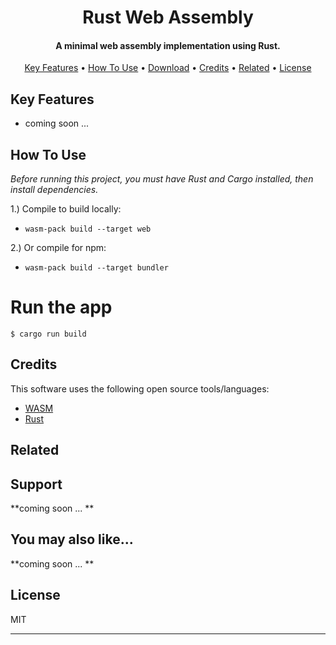 
<h1 align="center">
  Rust Web Assembly
  <br>
</h1>

<h4 align="center">A minimal web assembly implementation using Rust.</h4>

<p align="center">
  <a href="#key-features">Key Features</a> •
  <a href="#how-to-use">How To Use</a> •
  <a href="#download">Download</a> •
  <a href="#credits">Credits</a> •
  <a href="#related">Related</a> •
  <a href="#license">License</a>
</p>


## Key Features

* coming soon ... 
  
## How To Use

*Before running this project, you must have Rust and Cargo installed, then install dependencies.*

1.) Compile to build locally: 
- `wasm-pack build --target web`
  
2.) Or compile for npm:
- `wasm-pack build --target bundler`



# Run the app

```
$ cargo run build
```
## Credits

This software uses the following open source tools/languages:

- [WASM](https://developer.mozilla.org/en-US/docs/WebAssembly)
- [Rust](https://www.rust-lang.org/)

## Related


## Support

**coming soon ... **

## You may also like...

**coming soon ... **


## License

MIT

---
